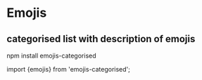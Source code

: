 # Emojis

## categorised list with description of emojis

npm install emojis-categorised

import {emojis} from 'emojis-categorised';

